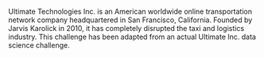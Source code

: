 Ultimate Technologies Inc. is an American worldwide online transportation network company headquartered in San Francisco, California. Founded by Jarvis Karolick in 2010, it has completely disrupted the taxi and logistics industry. This challenge has been adapted from an actual Ultimate Inc. data science challenge. 
